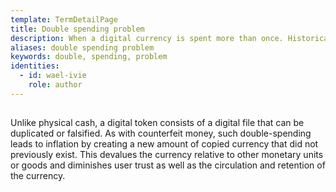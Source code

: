 ```yaml
---
template: TermDetailPage
title: Double spending problem
description: When a digital currency is spent more than once. Historically this was a problem with early versions of cryptocurrencies.  Bitcoin was the first cryptocurrency to solve this problem.
aliases: double spending problem
keywords: double, spending, problem
identities:
  - id: wael-ivie
    role: author
---
```


##

Unlike physical cash, a digital token consists of a digital file that can be duplicated or falsified. As with counterfeit money, such double-spending leads to inflation by creating a new amount of copied currency that did not previously exist. This devalues the currency relative to other monetary units or goods and diminishes user trust as well as the circulation and retention of the currency.

<YoutubeVideo url="https://www.youtube.com/watch?v=cOc7V64HUDQ&t=8s" description="double spend attack"/>